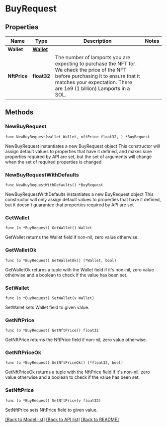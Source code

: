 # BuyRequest

## Properties

Name | Type | Description | Notes
------------ | ------------- | ------------- | -------------
**Wallet** | [**Wallet**](Wallet.md) |  | 
**NftPrice** | **float32** | The number of lamports you are expecting to purchase the NFT for. We check the price of the NFT before  purchasing it to ensure that it matches your expectation. There are 1e9 (1 billion) Lamports in a SOL.  | 

## Methods

### NewBuyRequest

`func NewBuyRequest(wallet Wallet, nftPrice float32, ) *BuyRequest`

NewBuyRequest instantiates a new BuyRequest object
This constructor will assign default values to properties that have it defined,
and makes sure properties required by API are set, but the set of arguments
will change when the set of required properties is changed

### NewBuyRequestWithDefaults

`func NewBuyRequestWithDefaults() *BuyRequest`

NewBuyRequestWithDefaults instantiates a new BuyRequest object
This constructor will only assign default values to properties that have it defined,
but it doesn't guarantee that properties required by API are set

### GetWallet

`func (o *BuyRequest) GetWallet() Wallet`

GetWallet returns the Wallet field if non-nil, zero value otherwise.

### GetWalletOk

`func (o *BuyRequest) GetWalletOk() (*Wallet, bool)`

GetWalletOk returns a tuple with the Wallet field if it's non-nil, zero value otherwise
and a boolean to check if the value has been set.

### SetWallet

`func (o *BuyRequest) SetWallet(v Wallet)`

SetWallet sets Wallet field to given value.


### GetNftPrice

`func (o *BuyRequest) GetNftPrice() float32`

GetNftPrice returns the NftPrice field if non-nil, zero value otherwise.

### GetNftPriceOk

`func (o *BuyRequest) GetNftPriceOk() (*float32, bool)`

GetNftPriceOk returns a tuple with the NftPrice field if it's non-nil, zero value otherwise
and a boolean to check if the value has been set.

### SetNftPrice

`func (o *BuyRequest) SetNftPrice(v float32)`

SetNftPrice sets NftPrice field to given value.



[[Back to Model list]](../README.md#documentation-for-models) [[Back to API list]](../README.md#documentation-for-api-endpoints) [[Back to README]](../README.md)


